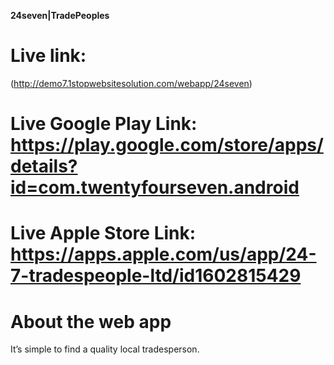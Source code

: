 **24seven|TradePeoples**

# Live link:
 (http://demo7.1stopwebsitesolution.com/webapp/24seven)


# Live Google Play Link: https://play.google.com/store/apps/details?id=com.twentyfourseven.android


# Live Apple Store Link: https://apps.apple.com/us/app/24-7-tradespeople-ltd/id1602815429


# About the web app

It’s simple to find a quality local tradesperson.